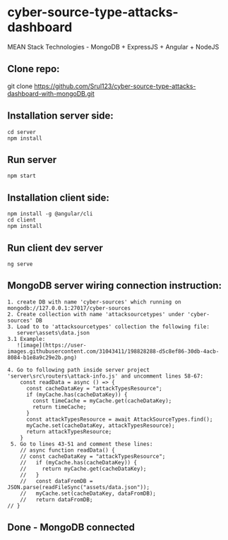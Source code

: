 # cyber-source-type-attacks-dashboard
MEAN Stack Technologies - MongoDB + ExpressJS + Angular + NodeJS


## Clone repo:
git clone https://github.com/Srul123/cyber-source-type-attacks-dashboard-with-mongoDB.git

## Installation server side:
    cd server 
    npm install

## Run server
    npm start

## Installation client side:
    npm install -g @angular/cli
    cd client
    npm install

## Run client dev server
    ng serve
    
    
    
## MongoDB server wiring connection instruction:
    1. create DB with name 'cyber-sources' which running on mongodb://127.0.0.1:27017/cyber-sources
    2. Create collection with name 'attacksourcetypes' under 'cyber-sources' DB
    3. Load to to 'attacksourcetypes' collection the following file: 
       server\assets\data.json
    3.1 Example:
       ![image](https://user-images.githubusercontent.com/31043411/198828288-d5c8ef86-30db-4acb-8084-b1e8a9c29e2b.png)

    4. Go to following path inside server project 'server\src\routers\attack-info.js' and uncomment lines 58-67:
		const readData = async () => {
		  const cacheDataKey = "attackTypesResource";
		  if (myCache.has(cacheDataKey)) {
		    const timeCache = myCache.get(cacheDataKey);
		    return timeCache;
		  }
		  const attackTypesResource = await AttackSourceTypes.find();
		  myCache.set(cacheDataKey, attackTypesResource);
		  return attackTypesResource;
		}
     5. Go to lines 43-51 and comment these lines:
        // async function readData() {
		// const cacheDataKey = "attackTypesResource";
		//   if (myCache.has(cacheDataKey)) {
		//     return myCache.get(cacheDataKey);
		//   }
		//   const dataFromDB = JSON.parse(readFileSync("assets/data.json"));
		//   myCache.set(cacheDataKey, dataFromDB);
		//   return dataFromDB;
	// }
	
## Done - MongoDB connected 

		
       
